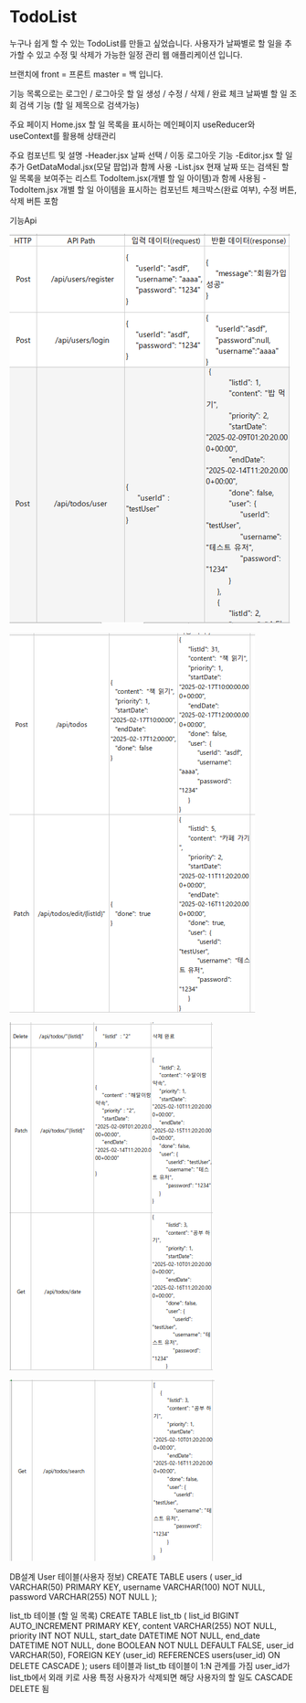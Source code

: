 # TodoList
누구나 쉽게 할 수 있는 TodoList를 만들고 싶었습니다.
사용자가 날짜별로 할 일을 추가할 수 있고 수정 및 삭제가 가능한 일정 관리 웹 애플리케이션 입니다.

브랜치에 
front = 프론트
master = 백
입니다.

기능 목록으로는 
로그인 / 로그아웃
할 일 생성 / 수정 / 삭제 / 완료 체크
날짜별 할 일 조회
검색 기능 (할 일 제목으로 검색가능)


주요 페이지
Home.jsx
할 일 목록을 표시하는 메인페이지
useReducer와 useContext를 활용해 상태관리 

주요 컴포넌트 및 설명
-Header.jsx
날짜 선택 / 이동
로그아웃 기능
-Editor.jsx
할 일 추가 GetDataModal.jsx(모달 팝업)과 함께 사용
-List.jsx
현재 날짜 또는 검색된 할 일 목록을 보여주는 리스트
TodoItem.jsx(개별 할 일 아이템)과 함께 사용됨
-TodoItem.jsx
개별 할 일 아이템을 표시하는 컴포넌트
체크박스(완료 여부), 수정 버튼, 삭제 버튼 포함


기능Api

![Api1](https://github.com/Luca-HyeongRok/TodoList/blob/main/Screenshot_1.png)

![Api2](https://github.com/Luca-HyeongRok/TodoList/blob/main/Screenshot_2.png)

![Api3](https://github.com/Luca-HyeongRok/TodoList/blob/main/Screenshot_3.png)

![Api4](https://github.com/Luca-HyeongRok/TodoList/blob/main/Screenshot_4.png)

DB설계
User 테이블(사용자 정보)
CREATE TABLE users (
    user_id VARCHAR(50) PRIMARY KEY,
    username VARCHAR(100) NOT NULL,
    password VARCHAR(255) NOT NULL
);

list_tb 테이블 (할 일 목록)
CREATE TABLE list_tb (
    list_id BIGINT AUTO_INCREMENT PRIMARY KEY,
    content VARCHAR(255) NOT NULL,
    priority INT NOT NULL,
    start_date DATETIME NOT NULL,
    end_date DATETIME NOT NULL,
    done BOOLEAN NOT NULL DEFAULT FALSE,
    user_id VARCHAR(50),
    FOREIGN KEY (user_id) REFERENCES users(user_id) ON DELETE CASCADE
);
users 테이블과 list_tb 테이블이 1:N 관계를 가짐
user_id가 list_tb에서 외래 키로 사용
특정 사용자가 삭제되면 해당 사용자의 할 일도 CASCADE DELETE 됨


